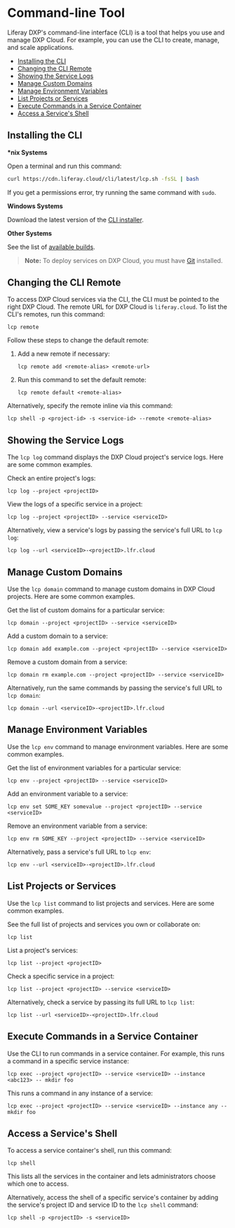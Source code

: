 # Command-line Tool

Liferay DXP's command-line interface (CLI) is a tool that helps you use and 
manage DXP Cloud. For example, you can use the CLI to create, manage, and scale 
applications. 

* [Installing the CLI](#installing-the-cli)
* [Changing the CLI Remote](#changing-the-cli-remote)
* [Showing the Service Logs](#showing-the-service-logs)
* [Manage Custom Domains](#manage-custom-domains)
* [Manage Environment Variables](#manage-environment-variables)
* [List Projects or Services](#list-projects-or-services)
* [Execute Commands in a Service Container](#execute-commands-in-a-service-container)
* [Access a Service's Shell](#access-a-services-shell)

## Installing the CLI

**\*nix Systems**

Open a terminal and run this command: 

```bash
curl https://cdn.liferay.cloud/cli/latest/lcp.sh -fsSL | bash
```

If you get a permissions error, try running the same command with `sudo`. 

**Windows Systems**

Download the latest version of the 
[CLI installer](https://cdn.liferay.cloud/cli/latest/lcp-installer-windows-amd64.msi). 

**Other Systems**

See the list of 
[available builds](https://dl.equinox.io/wedeploy/lcp/stable).

> **Note:** To deploy services on DXP Cloud, you must have 
> [Git](https://git-scm.com/) 
> installed. 

## Changing the CLI Remote

To access DXP Cloud services via the CLI, the CLI must be pointed to the right 
DXP Cloud. The remote URL for DXP Cloud is `liferay.cloud`. To list the CLI's 
remotes, run this command: 

```shell
lcp remote
```

Follow these steps to change the default remote: 

1. Add a new remote if necessary: 

    ```shell
    lcp remote add <remote-alias> <remote-url>
    ```

1. Run this command to set the default remote: 

    ```shell
    lcp remote default <remote-alias>
    ```

Alternatively, specify the remote inline via this command: 

```shell
lcp shell -p <project-id> -s <service-id> --remote <remote-alias>
```

## Showing the Service Logs

The `lcp log` command displays the DXP Cloud project's service logs. Here are 
some common examples. 

Check an entire project's logs: 

```shell
lcp log --project <projectID>
```

View the logs of a specific service in a project: 

```shell
lcp log --project <projectID> --service <serviceID>
```

Alternatively, view a service's logs by passing the service's full URL to 
`lcp log`: 

```shell
lcp log --url <serviceID>-<projectID>.lfr.cloud
```

## Manage Custom Domains

Use the `lcp domain` command to manage custom domains in DXP Cloud projects. 
Here are some common examples. 

Get the list of custom domains for a particular service: 

```shell
lcp domain --project <projectID> --service <serviceID>
```

Add a custom domain to a service: 

```shell
lcp domain add example.com --project <projectID> --service <serviceID>
```

Remove a custom domain from a service:

```shell
lcp domain rm example.com --project <projectID> --service <serviceID>
```

Alternatively, run the same commands by passing the service's full URL to 
`lcp domain`: 

```shell
lcp domain --url <serviceID>-<projectID>.lfr.cloud
```

## Manage Environment Variables

Use the `lcp env` command to manage environment variables. Here are some common 
examples. 

Get the list of environment variables for a particular service: 

```shell
lcp env --project <projectID> --service <serviceID>
```

Add an environment variable to a service: 

```shell
lcp env set SOME_KEY somevalue --project <projectID> --service <serviceID>
```

Remove an environment variable from a service: 

```shell
lcp env rm SOME_KEY --project <projectID> --service <serviceID>
```

Alternatively, pass a service's full URL to `lcp env`: 

```shell
lcp env --url <serviceID>-<projectID>.lfr.cloud
```

## List Projects or Services

Use the `lcp list` command to list projects and services. Here are some common 
examples. 

See the full list of projects and services you own or collaborate on: 

```shell
lcp list
```

List a project's services: 

```shell
lcp list --project <projectID>
```

Check a specific service in a project: 

```shell
lcp list --project <projectID> --service <serviceID>
```

Alternatively, check a service by passing its full URL to `lcp list`: 

```shell
lcp list --url <serviceID>-<projectID>.lfr.cloud
```

## Execute Commands in a Service Container

Use the CLI to run commands in a service container. For example, this runs a 
command in a specific service instance: 

```shell
lcp exec --project <projectID> --service <serviceID> --instance <abc123> -- mkdir foo
```

This runs a command in any instance of a service: 

```shell
lcp exec --project <projectID> --service <serviceID> --instance any -- mkdir foo
```

## Access a Service's Shell

To access a service container's shell, run this command: 

```shell
lcp shell
```

This lists all the services in the container and lets administrators choose 
which one to access. 

Alternatively, access the shell of a specific service's container by adding the 
service's project ID and service ID to the `lcp shell` command: 

```shell
lcp shell -p <projectID> -s <serviceID>
```
